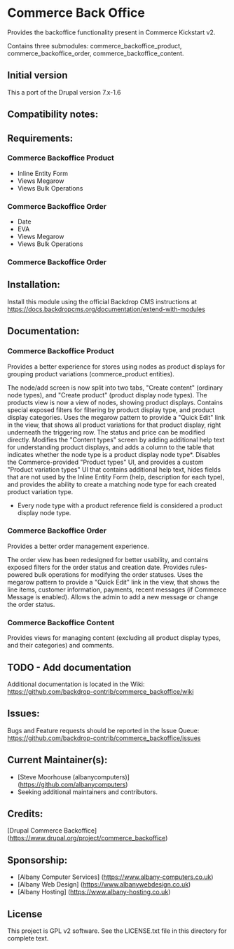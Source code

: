 # Commerce Back Office
Provides the backoffice functionality present in Commerce Kickstart v2.

Contains three submodules: commerce_backoffice_product, commerce_backoffice_order, commerce_backoffice_content.


## Initial version
This a port of the Drupal version 7.x-1.6

## Compatibility notes:


## Requirements:
### Commerce Backoffice Product
- Inline Entity Form
- Views Megarow
- Views Bulk Operations

### Commerce Backoffice Order
- Date
- EVA
- Views Megarow
- Views Bulk Operations

### Commerce Backoffice Order


## Installation:
Install this module using the official Backdrop CMS instructions at https://docs.backdropcms.org/documentation/extend-with-modules

## Documentation:
### Commerce Backoffice Product
Provides a better experience for stores using nodes as product displays for grouping product variations (commerce_product entities).

The node/add screen is now split into two tabs, "Create content" (ordinary node types), and "Create product" (product display node types).
The products view is now a view of nodes, showing product displays. Contains special exposed filters for filtering by product display type, and product display categories.
Uses the megarow pattern to provide a "Quick Edit" link in the view, that shows all product variations for that product display, right underneath the triggering row. The status and price can be modified directly.
Modifies the "Content types" screen by adding additional help text for understanding product displays, and adds a column to the table that indicates whether the node type is a product display node type*.
Disables the Commerce-provided "Product types" UI, and provides a custom "Product variation types" UI that contains additional help text, hides fields that are not used by the Inline Entity Form (help, description for each type), and provides the ability to create a matching node type for each created product variation type.

* Every node type with a product reference field is considered a product display node type.

### Commerce Backoffice Order
Provides a better order management experience.

The order view has been redesigned for better usability, and contains exposed filters for the order status and creation date.
Provides rules-powered bulk operations for modifying the order statuses.
Uses the megarow pattern to provide a "Quick Edit" link in the view, that shows the line items, customer information, payments, recent messages (if Commerce Message is enabled). Allows the admin to add a new message or change the order status.


### Commerce Backoffice Content
Provides views for managing content (excluding all product display types, and their categories) and comments.

## TODO - Add documentation
Additional documentation is located in the Wiki: https://github.com/backdrop-contrib/commerce_backoffice/wiki

## Issues:
Bugs and Feature requests should be reported in the Issue Queue: https://github.com/backdrop-contrib/commerce_backoffice/issues


## Current Maintainer(s):
- [Steve Moorhouse (albanycomputers)] (https://github.com/albanycomputers)
- Seeking additional maintainers and contributors.

## Credits:

[Drupal Commerce Backoffice] (https://www.drupal.org/project/commerce_backoffice)

## Sponsorship:
- [Albany Computer Services] (https://www.albany-computers.co.uk)
- [Albany Web Design] (https://www.albanywebdesign.co.uk)
- [Albany Hosting] (https://www.albany-hosting.co.uk)

## License
This project is GPL v2 software. See the LICENSE.txt file in this directory for complete text.
